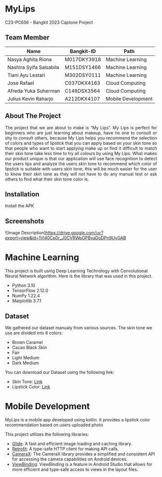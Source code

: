 # MyLips
C23-PC656 - Bangkit 2023 Captone Project

## Team Member 
| Name	| Bangkit-ID	| Path |
| ---  | ---  | --- |
| Nasya Aghita Riona | M017DKY3918  | Machine Learning |
| Nashira Syifa Salsabila | M151DSY1466  | Machine Learning |
| Tiani Ayu Lestari | M302DSY0111  | Machine Learning |
| Jose Rafael | C037DKX4163  | Cloud Computing |
| Afreda Yuka Suherman | C148DSX3564  | Cloud Computing |
| Julius Kevin Raharjo | A212DKX4107  | Mobile Development |

## About The Project
<div style="text-align: justify">The project that we are about to make is “My Lips”. My Lips is perfect for beginners who are just learning about makeup, have no one to consult or shy to consult others, because My Lips helps you recommend the selection of colors and types of lipstick that you can apply based on your skin tone so that people who want to start applying make up or find it difficult to match their skin tone take less time to try all colours by using My Lips. What makes our product unique is that our application will use face recognition to detect the users lips and analyze the users skin tone to recommend which color of lipstick is suitable with users skin tone, this will be much easier for the user to know their skin tone as they will not have to do any manual test or ask others to find what their skin tone color is.</div>

## Installation
Install the APK

## Screenshots
![Image Description]https://drive.google.com/uc?export=view&id=1Vl40Cp0r_J0CVRWpOPBvaDoDPn9UyGAB

# Machine Learning
This project is built using Deep Learning Technology with Convolutional Neural Network algorithm. Here is the library that was used in this project.

- Python 3.10
- TensorFlow 2.12.0
- NumPy 1.22.4
- Matplotlib 3.7.1

## Dataset

We gathered our dataset manualy from various sources. The skin tone we use are divided into 6 colors:
- Brown Caramel
- Cacao Black Skin
- Fair
- Light Medium 
- Dark Medium 

You can download our Dataset using the following link:
- Skin Tone: [Link](https://drive.google.com/file/d/1aTdDH-M_G0ukOrk7NOKLzCYcXWzgqGRT)
- Lipstick Color: [Link](https://drive.google.com/file/d/1dYU4EqqLljnqWNBBeXYZ_LvBJRfcTkXA/view?usp=sharing)


# Mobile Development
MyLips is a mobile app developed using kotlin. It provides a lipstick color recommendation based on users uploaded photo

This project utilizes the following libraries:

- [Glide](https://github.com/bumptech/glide): A fast and efficient image loading and caching library.
- [Retrofit](https://square.github.io/retrofit/): A type-safe HTTP client for making API calls.
- [CameraX](https://developer.android.com/training/camerax): The CameraX library provides a simplified and consistent API for accessing the camera capabilities on Android devices.
- [ViewBinding](https://developer.android.com/topic/libraries/view-binding): ViewBinding is a feature in Android Studio that allows for more efficient and type-safe access to views in the layout files.
